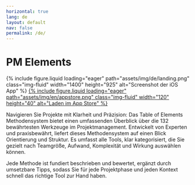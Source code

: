 ```yaml
---
horizontal: true
lang: de
layout: default
nav: false
permalink: /de/
---
```


<div class="landing">
  <h1>PM Elements</h1>
  {% include figure.liquid loading="eager" path="assets/img/de/landing.png" class="img-fluid" width="1400" height="925" alt="Screenshot der iOS App" %}
  <a href="https://apps.apple.com/app/apple-store/id6738084498?pt=127441684&ct=website&mt=8">
    {% include figure.liquid loading="eager" path="assets/img/en/appstore.png" class="img-fluid" width="120" height="40" alt="Laden im App Store" %}
  </a>
  <p>Navigieren Sie Projekte mit Klarheit und Präzision: Das Table of Elements Methodensystem bietet einen umfassenden Überblick über die 132 bewährtesten Werkzeuge im Projektmanagement. Entwickelt von Experten und praxisbewährt, liefert dieses Methodensystem auf einen Blick Orientierung und Struktur. Es umfasst alle Tools, klar kategorisiert, die Sie gezielt nach Teamgröße, Aufwand, Komplexität und Wirkung auswählen können.</p>
  <p>Jede Methode ist fundiert beschrieben und bewertet, ergänzt durch umsetzbare Tipps, sodass Sie für jede Projektphase und jeden Kontext schnell das richtige Tool zur Hand haben.</p>
  <lite-youtube videoid="ZDGIVYX-11s" class="mt-4"></lite-youtube>
</div>
